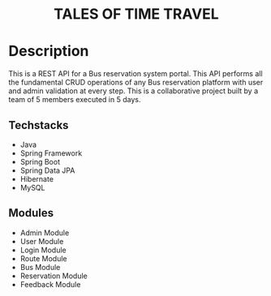 <h1 align="center">TALES OF TIME TRAVEL</h1>

# Description
This is a REST API for a Bus reservation system portal. This API performs all the fundamental CRUD operations of any Bus reservation platform with user and admin validation at every step.
This is a collaborative project built by a team of 5 members executed in 5 days.


## Techstacks

- Java
- Spring Framework
- Spring Boot
- Spring Data JPA
- Hibernate
- MySQL


## Modules

- Admin Module
- User Module
- Login Module
- Route Module
- Bus Module
- Reservation Module
- Feedback Module
